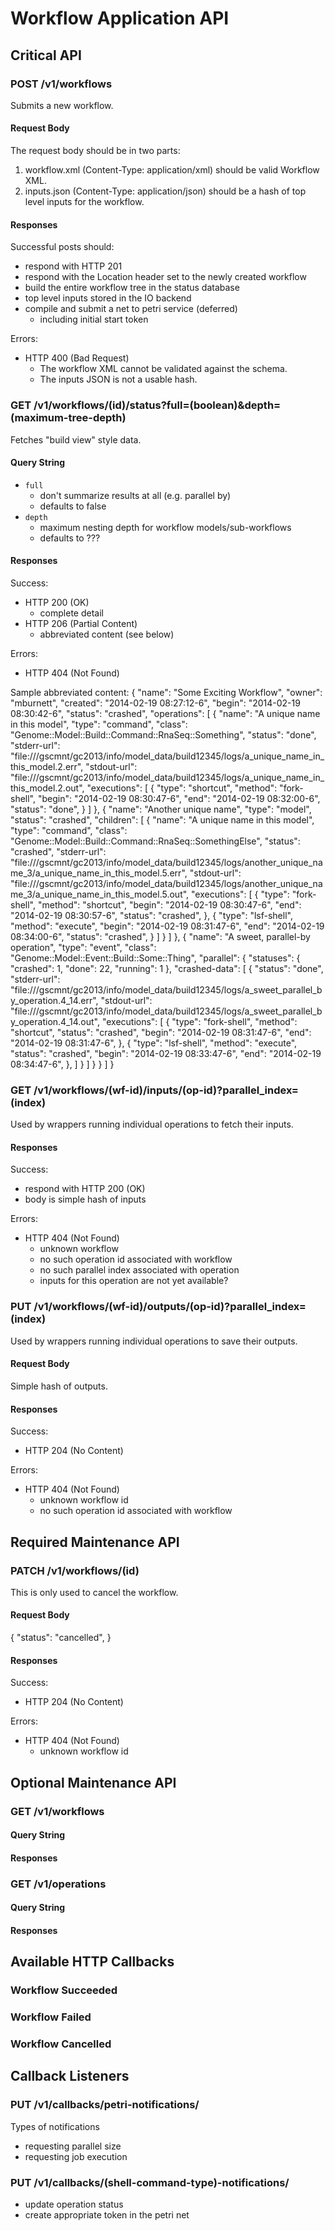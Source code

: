 # Workflow Application API

## Critical API

### POST /v1/workflows
Submits a new workflow.

#### Request Body
The request body should be in two parts:
1. workflow.xml (Content-Type: application/xml) should be valid Workflow XML.
2. inputs.json (Content-Type: application/json) should be a hash of top level
   inputs for the workflow.

#### Responses
Successful posts should:
- respond with HTTP 201
- respond with the Location header set to the newly created workflow
- build the entire workflow tree in the status database
- top level inputs stored in the IO backend
- compile and submit a net to petri service (deferred)
    - including initial start token

Errors:
- HTTP 400 (Bad Request)
    - The workflow XML cannot be validated against the schema.
    - The inputs JSON is not a usable hash.

### GET /v1/workflows/(id)/status?full=(boolean)&depth=(maximum-tree-depth)
Fetches "build view" style data.

#### Query String
- `full`
    - don't summarize results at all (e.g. parallel by)
    - defaults to false
- `depth`
    - maximum nesting depth for workflow models/sub-workflows
    - defaults to ???

#### Responses
Success:
- HTTP 200 (OK)
    - complete detail
- HTTP 206 (Partial Content)
    - abbreviated content (see below)

Errors:
- HTTP 404 (Not Found)

Sample abbreviated content:
{
  "name": "Some Exciting Workflow",
  "owner": "mburnett",
  "created": "2014-02-19 08:27:12-6",
  "begin": "2014-02-19 08:30:42-6",
  "status": "crashed",
  "operations": [
    {
      "name": "A unique name in this model",
      "type": "command",
      "class": "Genome::Model::Build::Command::RnaSeq::Something",
      "status": "done",
      "stderr-url": "file:///gscmnt/gc2013/info/model_data/build12345/logs/a_unique_name_in_this_model.2.err",
      "stdout-url": "file:///gscmnt/gc2013/info/model_data/build12345/logs/a_unique_name_in_this_model.2.out",
      "executions": [
        {
          "type": "shortcut",
          "method": "fork-shell",
          "begin": "2014-02-19 08:30:47-6",
          "end": "2014-02-19 08:32:00-6",
          "status": "done",
        }
      ]
    },
    {
      "name": "Another unique name",
      "type": "model",
      "status": "crashed",
      "children": [
        {
          "name": "A unique name in this model",
          "type": "command",
          "class": "Genome::Model::Build::Command::RnaSeq::SomethingElse",
          "status": "crashed",
          "stderr-url": "file:///gscmnt/gc2013/info/model_data/build12345/logs/another_unique_name_3/a_unique_name_in_this_model.5.err",
          "stdout-url": "file:///gscmnt/gc2013/info/model_data/build12345/logs/another_unique_name_3/a_unique_name_in_this_model.5.out",
          "executions": [
            {
              "type": "fork-shell",
              "method": "shortcut",
              "begin": "2014-02-19 08:30:47-6",
              "end": "2014-02-19 08:30:57-6",
              "status": "crashed",
            },
            {
              "type": "lsf-shell",
              "method": "execute",
              "begin": "2014-02-19 08:31:47-6",
              "end": "2014-02-19 08:34:00-6",
              "status": "crashed",
            }
          ]
        }
      ]
    },
    {
      "name": "A sweet, parallel-by operation",
      "type": "event",
      "class": "Genome::Model::Event::Build::Some::Thing",
      "parallel": {
        "statuses": {
          "crashed": 1,
          "done": 22,
          "running": 1
        },
        "crashed-data": [
          {
            "status": "done",
            "stderr-url": "file:///gscmnt/gc2013/info/model_data/build12345/logs/a_sweet_parallel_by_operation.4_14.err",
            "stdout-url": "file:///gscmnt/gc2013/info/model_data/build12345/logs/a_sweet_parallel_by_operation.4_14.out",
            "executions": [
              {
                "type": "fork-shell",
                "method": "shortcut",
                "status": "crashed",
                "begin": "2014-02-19 08:31:47-6",
                "end": "2014-02-19 08:31:47-6",
              },
              {
                "type": "lsf-shell",
                "method": "execute",
                "status": "crashed",
                "begin": "2014-02-19 08:33:47-6",
                "end": "2014-02-19 08:34:47-6",
              },
            ]
          }
        ]
      }
    }
  ]
}

<!-- Do we want to hide sub-model details if they are 'new' or 'done'? -->

### GET /v1/workflows/(wf-id)/inputs/(op-id)?parallel_index=(index)
Used by wrappers running individual operations to fetch their inputs.

#### Responses
Success:
- respond with HTTP 200 (OK)
- body is simple hash of inputs

Errors:
- HTTP 404 (Not Found)
    - unknown workflow
    - no such operation id associated with workflow
    - no such parallel index associated with operation
    - inputs for this operation are not yet available?

### PUT /v1/workflows/(wf-id)/outputs/(op-id)?parallel_index=(index)
Used by wrappers running individual operations to save their outputs.

#### Request Body
Simple hash of outputs.

#### Responses
Success:
- HTTP 204 (No Content)

Errors:
- HTTP 404 (Not Found)
    - unknown workflow id
    - no such operation id associated with workflow


## Required Maintenance API

### PATCH /v1/workflows/(id)
This is only used to cancel the workflow.

#### Request Body
{
  "status": "cancelled",
}

#### Responses
Success:
- HTTP 204 (No Content)

Errors:
- HTTP 404 (Not Found)
    - unknown workflow id


## Optional Maintenance API

### GET /v1/workflows
<!-- list known workflows -->
#### Query String
#### Responses

### GET /v1/operations
<!-- list known operations -->
#### Query String
#### Responses


## Available HTTP Callbacks

### Workflow Succeeded
### Workflow Failed
### Workflow Cancelled


## Callback Listeners

### PUT /v1/callbacks/petri-notifications/
Types of notifications
- requesting parallel size
- requesting job execution

### PUT /v1/callbacks/(shell-command-type)-notifications/
- update operation status
- create appropriate token in the petri net
